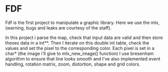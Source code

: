 # FDF

Fdf is the first project to manipulate a graphic library.
Here we use the mlx, (warning, bugs and leaks are courtesy of the staff).

In this project i parse the map, check that input data are valid and then store theses data in a int**.
Then I iterate on this double int table, check the values and set the pixel to the corresponding color.
Each pixel is set in a char* (the image i'll give to mlx_new_image() function)
I use bresenham algorithm to ensure that line looks smooth and I've also implemented event handling, rotation matrix, zoom, distortion, shape and grid colors.